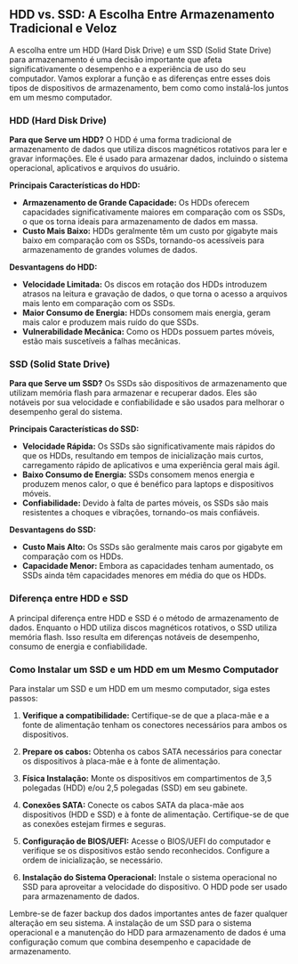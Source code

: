 ## HDD vs. SSD: A Escolha Entre Armazenamento Tradicional e Veloz
A escolha entre um HDD (Hard Disk Drive) e um SSD (Solid State Drive) para armazenamento é uma decisão importante que afeta significativamente o desempenho e a experiência de uso do seu computador. Vamos explorar a função e as diferenças entre esses dois tipos de dispositivos de armazenamento, bem como como instalá-los juntos em um mesmo computador.

### HDD (Hard Disk Drive)

**Para que Serve um HDD?**
O HDD é uma forma tradicional de armazenamento de dados que utiliza discos magnéticos rotativos para ler e gravar informações. Ele é usado para armazenar dados, incluindo o sistema operacional, aplicativos e arquivos do usuário.

**Principais Características do HDD:**
- **Armazenamento de Grande Capacidade:** Os HDDs oferecem capacidades significativamente maiores em comparação com os SSDs, o que os torna ideais para armazenamento de dados em massa.
- **Custo Mais Baixo:** HDDs geralmente têm um custo por gigabyte mais baixo em comparação com os SSDs, tornando-os acessíveis para armazenamento de grandes volumes de dados.

**Desvantagens do HDD:**
- **Velocidade Limitada:** Os discos em rotação dos HDDs introduzem atrasos na leitura e gravação de dados, o que torna o acesso a arquivos mais lento em comparação com os SSDs.
- **Maior Consumo de Energia:** HDDs consomem mais energia, geram mais calor e produzem mais ruído do que SSDs.
- **Vulnerabilidade Mecânica:** Como os HDDs possuem partes móveis, estão mais suscetíveis a falhas mecânicas.

### SSD (Solid State Drive)

**Para que Serve um SSD?**
Os SSDs são dispositivos de armazenamento que utilizam memória flash para armazenar e recuperar dados. Eles são notáveis por sua velocidade e confiabilidade e são usados para melhorar o desempenho geral do sistema.

**Principais Características do SSD:**
- **Velocidade Rápida:** Os SSDs são significativamente mais rápidos do que os HDDs, resultando em tempos de inicialização mais curtos, carregamento rápido de aplicativos e uma experiência geral mais ágil.
- **Baixo Consumo de Energia:** SSDs consomem menos energia e produzem menos calor, o que é benéfico para laptops e dispositivos móveis.
- **Confiabilidade:** Devido à falta de partes móveis, os SSDs são mais resistentes a choques e vibrações, tornando-os mais confiáveis.

**Desvantagens do SSD:**
- **Custo Mais Alto:** Os SSDs são geralmente mais caros por gigabyte em comparação com os HDDs.
- **Capacidade Menor:** Embora as capacidades tenham aumentado, os SSDs ainda têm capacidades menores em média do que os HDDs.

### Diferença entre HDD e SSD

A principal diferença entre HDD e SSD é o método de armazenamento de dados. Enquanto o HDD utiliza discos magnéticos rotativos, o SSD utiliza memória flash. Isso resulta em diferenças notáveis de desempenho, consumo de energia e confiabilidade.

### Como Instalar um SSD e um HDD em um Mesmo Computador

Para instalar um SSD e um HDD em um mesmo computador, siga estes passos:

1. **Verifique a compatibilidade:** Certifique-se de que a placa-mãe e a fonte de alimentação tenham os conectores necessários para ambos os dispositivos.

2. **Prepare os cabos:** Obtenha os cabos SATA necessários para conectar os dispositivos à placa-mãe e à fonte de alimentação.

3. **Física Instalação:** Monte os dispositivos em compartimentos de 3,5 polegadas (HDD) e/ou 2,5 polegadas (SSD) em seu gabinete.

4. **Conexões SATA:** Conecte os cabos SATA da placa-mãe aos dispositivos (HDD e SSD) e à fonte de alimentação. Certifique-se de que as conexões estejam firmes e seguras.

5. **Configuração de BIOS/UEFI:** Acesse o BIOS/UEFI do computador e verifique se os dispositivos estão sendo reconhecidos. Configure a ordem de inicialização, se necessário.

6. **Instalação do Sistema Operacional:** Instale o sistema operacional no SSD para aproveitar a velocidade do dispositivo. O HDD pode ser usado para armazenamento de dados.

Lembre-se de fazer backup dos dados importantes antes de fazer qualquer alteração em seu sistema. A instalação de um SSD para o sistema operacional e a manutenção do HDD para armazenamento de dados é uma configuração comum que combina desempenho e capacidade de armazenamento.
